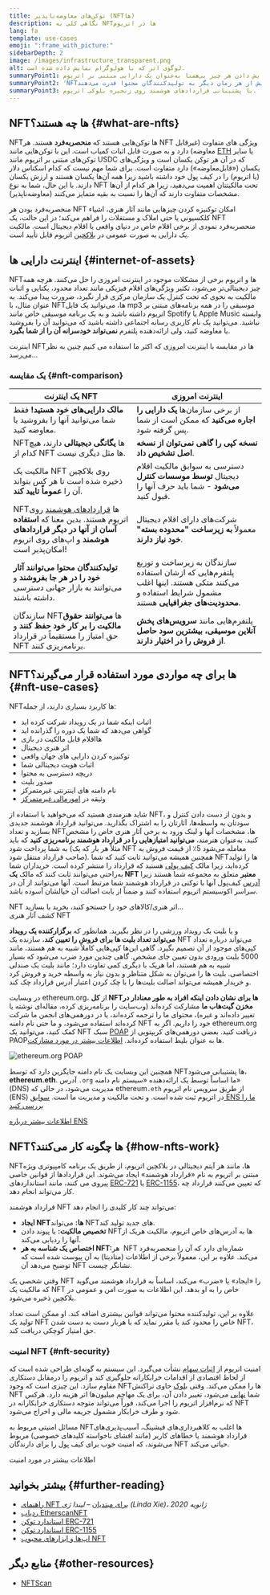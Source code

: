 ```yaml
---
title: توکن‌های معاوضه‌ناپذیر (NFTها)
description: نگاهی کلی به NFTها در اتریوم
lang: fa
template: use-cases
emoji: ":frame_with_picture:"
sidebarDepth: 2
image: /images/infrastructure_transparent.png
alt: لوگوی اتر که با هولوگرام نمایش داده شده‌ است.
summaryPoint1: راهی برای نمایش دادن هر چیز بی‌همتا به‌عنوان یک دارایی مبتنی بر اتریوم.
summaryPoint2: '‏NFTها بیش از هر زمان دیگر به تولیدکنندگان محتوا قدرت می‌دهند.'
summaryPoint3: با پشتیبانی قراردادهای هوشمند روی زنجیره‌ بلوکی اتریوم.
---
```


## NFTها چه هستند؟ {#what-are-nfts}

NFTها توکن‌هایی هستند که **منحصربه‌فرد** هستند. هر NFT ویژگی های متفاوت (غیرقابل معاوضه) دارد و به صورت قابل اثبات کمیاب است. این با توکن‌هایی مانند [ETH](/glossary/#ether) یا سایر توکن‌های مبتنی بر اتریوم مانند USDC که در آن هر توکن یکسان است و ویژگی‌های یکسان («قابل‌معاوضه») دارد متفاوت است. برای شما مهم نیست که کدام اسکناس دلار (یا اتریوم) را در کیف پول خود داشته باشید زیرا همه آن‌ها یکسان هستند و ارزش یکسان دارند. با این حال، شما به نوع NFT تحت مالکیتتان اهمیت _می‌دهید_، زیرا هر کدام از آن‌ها مشخصات متفاوت دارند که آن‌ها را نسبت به بقیه متمایز می‌کنند (معاوضه‌ناپذیر).

منحصربه‌فرد بودن هر NFT امکان توکنیزه کردن چیزهایی مانند آثار هنری، اشیاء کلکسیونی یا حتی املاک و مستغلات را فراهم می‌کند؛ در این حالت، یک NFT منحصربه‌فرد نمودی از برخی اقلام خاص در دنیای واقعی یا اقلام دیجیتال است. مالکیت یک دارایی به صورت عمومی در [بلاکچین](/glossary/#blockchain) اتریوم قابل تأیید است.

<YouTube id="Xdkkux6OxfM" />

## اینترنت دارایی ها {#internet-of-assets}

NFTها و اتریوم برخی از مشکلات موجود در اینترنت امروزی را حل می‌کنند. هرچه همه چیز دیجیتالی‌تر می‌شود، تکثیر ویژگی‌های اقلام فیزیکی مانند تعداد محدود، یکتایی و اثبات مالکیت به نحوی که تحت کنترل یک سازمان مرکزی قرار نگیرد، ضرورت پیدا می‌کند. به عنوان مثال، با NFTها، می‌توانید یک فایل mp3 موسیقی را در همه برنامه‌های مبتنی بر اتریوم داشته باشید و به یک برنامه موسیقی خاص مانند Spotify یا Apple Music وابسته نباشید. می‌توانید یک نام کاربری رسانه اجتماعی داشته باشید که می‌توانید آن را بفروشید یا معاوضه کنید، ولی ارائه‌دهنده پلتفرم **نمی‌تواند خودسرانه آن را از شما بگیرد**.

اینترنت NFTها در مقایسه با اینترنت امروزی که اکثر ما استفاده می کنیم چنین به نظر می‌رسد...

### یک مقایسه {#nft-comparison}

| یک اینترنت NFT                                                                                                                                                             | اینترنت امروزی                                                                                                                                 |
| -------------------------------------------------------------------------------------------------------------------------------------------------------------------------- | ---------------------------------------------------------------------------------------------------------------------------------------------- |
| **مالک دارایی‌های خود هستید!** فقط شما می‌توانید آنها را بفروشید یا معاوضه کنید.                                                                                           | از برخی سازمان‌ها **یک دارایی را اجاره می‌کنید** که ممکن است از شما پس گرفته شود.                                                              |
| NFTها **یگانگی دیجیتالی** دارند، هیچ کدام از NFT ها مثل دیگری نیست.                                                                                                        | **نسخه کپی را گاهی نمی‌توان از نسخه اصل تشخیص داد**.                                                                                           |
| مالکیت یک NFT روی بلاکچین ذخیره شده است تا هر کس بتواند آن را **عموماً تایید کند**.                                                                                        | دسترسی به سوابق مالکیت اقلام دیجیتال **توسط موسسات کنترل می‌شود** - شما باید حرف آنها را قبول کنید.                                            |
| NFTها [قراردادهای هوشمند](/glossary/#smart-contract) روی اتریوم هستند. بدین معنا که **استفاده آسان از آنها در دیگر قراردادهای هوشمند** و اپ‌های روی اتریوم امکان‌پذیر است! | شرکت‌های دارای اقلام دیجیتال معمولاً **به زیرساخت "محدوده بسته" خود نیاز دارند**.                                                              |
| **تولیدکنندگان محتوا می‌توانند آثار خود را در هر جا بفروشند** و می‌توانند به بازار جهانی دسترسی داشته باشند.                                                               | سازندگان به زیرساخت و توزیع پلتفرم‌هایی که ازشان استفاده می‌کنند متکی هستند. اینها اغلب مشمول شرایط استفاده و **محدودیت‌های جغرافیایی** هستند. |
| سازندگان NFTها **می‌توانند حقوق مالکیت را بر کار خود حفظ کنند** و حق امتیاز را مستقیماً در قرارداد NFT برنامه‌ریزی کنند.                                                   | پلتفرم‌هایی مانند **سرویس‌های پخش آنلاین موسیقی، بیشترین سود حاصل از فروش را در اختیار دارند**.                                                |

## NFTها برای چه مواردی مورد استفاده قرار می‌گیرند؟ {#nft-use-cases}

NFTها کاربرد بسیاری دارند، از جمله:

- اثبات اینکه شما در یک رویداد شرکت کرده اید
- گواهی می‌دهد که شما یک دوره را گذرانده اید
- اقلام قابل مالکیت در بازی‎‌‌ها
- اثر هنری دیجیتال
- توکنیزه کردن دارایی های جهان واقعی
- اثبات هویت دیجیتالی شما
- دریچه دسترسی به محتوا
- صدور بلیت
- نام دامنه های اینترنتی غیرمتمرکز
- وثیقه در [امورمالی غیرمتمرکز](/glossary/#defi)

شاید هنرمندی هستید که می‌خواهید با استفاده از NFT، و بدون از دست دادن کنترل و سودتان به واسطه‌ها، آثارتان را به اشتراک بگذارید. می‌توانید قرارداد هوشمند جدیدی بسازید و تعداد NFTها، مشخصات آنها و لینک ورود به برخی آثار هنری خاص را مشخص کنید. به‌عنوان هنرمند، **می‌توانید امتیازهایی را در قرارداد هوشمند برنامه‌ریزی کنید** که باید به شما پرداخت شود (مثلاً هر بار که یک NFT معامله می‌شود 5٪ از قیمت فروش به صاحب قرارداد منتقل شود). همچنین همیشه می‌توانید ثابت کنید که شما NFTها را تولید کرده‌اید، زیرا مالک [کیف پولی](/glossary/#wallet) هستید که قرارداد را منتشر کرده است. خریداران شما به‌راحتی می‌توانند ثابت کنند که مالک **یک NFT معتبر** متعلق به مجموعه شما هستند زیرا [آدرس](/glossary/#address) کیف‌پول آنها با توکنی در قرارداد هوشمند شما مرتبط است. آنها می‌توانند از آن در سراسر اکوسیستم اتریوم استفاده کنند و ضمناً از بابت اصالت آن خیالشان آسوده باشد.

<Alert variant="update" className="mt-8">
<AlertEmoji text=":eyes:"/>
<AlertContent className="justify-between flex-row items-center">
  <div>NFT اثر هنری/کالاهای خود را جستجو کنید، بخرید یا بسازید...</div>
  <ButtonLink href="/dapps/?category=collectibles#explore">
    کشف آثار هنری NFT
  </ButtonLink>
</AlertContent>
</Alert>

و یا بلیت یک رویداد ورزشی را در نظر بگیرید. همانطور که **برگزارکننده‌ یک رویداد می‌تواند تعداد بلیت ها برای فروش را تعیین کند**، سازنده یک NFT می‌تواند درباره تعداد کپی‌های موجود از آن تصمیم بگیرد. گاهی این‌ها کپی‌هایی کاملاً شبیه به هم هستند، مانند 5000 بلیت ورودی بدون تعیین جای مشخص. گاهی چندین مورد ضرب می‌شود که بسیار شبیه به هم هستند، اما هریک با دیگری کمی تفاوت دارد؛ مانند بلیت یک صندلی اختصاصی. بلیت ها را می‌توان به شکل متناظر و بدون نیاز به واسطه خرید و فروش کرد و خریدار همیشه می‌تواند اصالت بلیت‌ها را با چک کردن اعتبار آدرس قرارداد چک کند.

در وبسایت ethereum.org، از **کل NFTها برای نشان دادن اینکه افراد به طور معنادار در مخزن گیت‌هاب ما** مشارکت کرده‌اند (وب‌سایت را برنامه‌ریزی کرده، مقاله‌ای نوشته یا تغییر داده‌اند و غیره)، محتوای ما را ترجمه کرده‌اند، یا در دورهمی‌های انجمن ما شرکت کرده‌اند استفاده می‌شود، و ما حتی نام دامنه NFT خود را داریم. اگر به ethereum.org کمک کنید، می‌توانید یک NFT سبک [POAP](/glossary/#poap) دریافت کنید. بعضی دورهمی‌های کریپتویی از PAOPها به عنوان بلیط استفاده کرده‌اند. [اطلاعات بیشتر در مورد مشارکت](/contributing/#poap).

![ethereum.org POAP](./poap.png)

همچنین این وبسایت یک نام دامنه جایگزین دارد که توسط NFTها پشتیبانی می‌شود، **ethereum.eth**. آدرس `.org` ما اساساً توسط یک ارائه‌دهنده‌ «سیستم نام دامنه» (DNS) مدیریت می‌شود، در حالی که ethereum`.eth` از طریق سرویس نام اتریوم (ENS) در اتریوم ثبت شده‌ است. و تحت مالکیت و مدیریت ما است. [سوابق ENS ما را بررسی کنید](https://app.ens.domains/name/ethereum.eth)

[اطلاعات بیشتر درباره‌ ENS](https://app.ens.domains)

<Divider />

## NFTها چگونه کار می‌کنند؟ {#how-nfts-work}

NFTها، مانند هر آیتم دیجیتالی در بلاکچین اتریوم، از طریق یک برنامه کامپیوتری ویژه مبتنی بر اتریوم به نام «قرارداد هوشمند» ایجاد می‌شوند. این قراردادها از قوانین خاصی پیروی می کنند، مانند استانداردهای [ERC-721](/glossary/#erc-721) یا [ERC-1155](/glossary/#erc-1155)، که تعیین می‌کنند قرارداد چه کار می‌تواند انجام دهد.

قرارداد هوشمند NFT می‌تواند چند کار کلیدی را انجام دهد:

- **ایجاد NFTها:** می‌تواند NFTهای جدید تولید کند.
- **تخصیص مالکیت:** با پیوند دادن NFT‌ها به آدرس‌های خاص اتریوم، مالکیت هریک از آنها را ردیابی می‌کند.
- **اختصاص یک شناسه به هر NFT:‏** هر NFT شماره‌ای دارد که آن را منحصربه‌فرد می‌کند. علاوه بر این، معمولاً برخی از اطلاعات (متادیتا) به آن پیوست شده است که توضیح می‌دهد آن NFT نشانگر چیست.

وقتی شخصی یک NFT را «ایجاد» یا «ضرب» می‌کند، اساساً به قرارداد هوشمند می‌گوید که مالکیت یک NFT خاص را به او بدهد. این اطلاعات به صورت امن و عمومی در بلاکچین ذخیره می‌شود.

علاوه بر این، تولیدکننده محتوا می‌تواند قوانین بیشتری اضافه کند. او ممکن است تعداد تولید یک NFT خاص را محدود کند یا مقرر نماید که با هربار دست به دست شدن NFT، حق امتیاز کوچکی دریافت کند.

### امنیت NFT {#nft-security}

امنیت اتریوم از [اثبات سهام](/glossary/#pos) نشأت می‌گیرد. این سیستم به گونه‌ای طراحی شده است که از لحاظ اقتصادی از اقدامات خرابکارانه جلوگیری کند و اتریوم را درمقابل دستکاری مقاوم سازد. این چیزی است که وجود NFTها را ممکن می‌کند. وقتی [بلوک](/glossary/#block) حاوی تراکنش NFT شما [نهایی](/glossary/#finality) می‌شود، تغییر دادن آن، برای یک مهاجم میلیون‌ها اتر هزینه دارد. هرکس که نرم‌افزار اتریوم را اجرا می‌کند، فوراً می‌تواند متوجه دستکاری خرابکارانه در NFT شود و طرف خرابکار مشمول جریمه مالی و اخراج می‌شود.

مسائل امنیتی مربوط به NFTها اغلب به کلاهبرداری‌های فیشینگ، آسیب‌پذیری‌های قرارداد هوشمند یا خطاهای کاربر (مانند افشای ناخواسته کلیدهای خصوصی) مربوط می‌شوند، که امنیت خوب برای کیف پول را برای دارندگان NFT حیاتی می‌کند.

<ButtonLink href="/security/">
  اطلاعات بیشتر در مورد امنیت
</ButtonLink>

## بیشتر بخوانید {#further-reading}

- [راهنمای NFT برای مبتدیان](https://linda.mirror.xyz/df649d61efb92c910464a4e74ae213c4cab150b9cbcc4b7fb6090fc77881a95d) – _لیندا ژی (Linda Xie)، ژانویه 2020_
- [ردیاب EtherscanNFT](https://etherscan.io/nft-top-contracts)
- [استاندارد توکن ERC-721](/developers/docs/standards/tokens/erc-721/)
- [استاندارد توکن ERC-1155](/developers/docs/standards/tokens/erc-1155/)
- [اپ‌ها و ابزارهای محبوب NFT](https://www.ethereum-ecosystem.com/blockchains/ethereum/nfts)

## منابع دیگر {#other-resources}

- [NFTScan](https://nftscan.com/)

<Divider />

<QuizWidget quizKey="nfts" />

